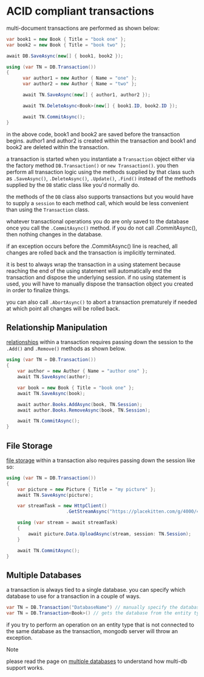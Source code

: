 
# ACID compliant transactions
multi-document transactions are performed as shown below:

```csharp
var book1 = new Book { Title = "book one" };
var book2 = new Book { Title = "book two" };

await DB.SaveAsync(new[] { book1, book2 });

using (var TN = DB.Transaction())
{
      var author1 = new Author { Name = "one" };
      var author2 = new Author { Name = "two" };

      await TN.SaveAsync(new[] { author1, author2 });

      await TN.DeleteAsync<Book>(new[] { book1.ID, book2.ID });

      await TN.CommitAsync();
}
```
in the above code, book1 and book2 are saved before the transaction begins. author1 and author2 is created within the transaction and book1 and book2 are deleted within the transaction.

a transaction is started when you instantiate a `Transaction` object either via the factory method `DB.Transaction()` or `new Transaction()`. you then perform all transaction logic using the methods supplied by that class such as `.SaveAsync()`, `.DeleteAsync()`, `.Update()`, `.Find()` instead of the methods supplied by the `DB` static class like you'd normally do.

the methods of the `DB` class also supports transactions but you would have to supply a `session` to each method call, which would be less convenient than using the `Transaction` class.

whatever transactional operations you do are only saved to the database once you call the `.CommitAsync()` method. if you do not call .CommitAsync(), then nothing changes in the database.

if an exception occurs before the .CommitAsync() line is reached, all changes are rolled back and the transaction is implicitly terminated.

it is best to always wrap the transaction in a using statement because reaching the end of the using statement will automatically end the transaction and dispose the underlying session. if no using statement is used, you will have to manually dispose the transaction object you created in order to finalize things.

you can also call `.AbortAsync()` to abort a transaction prematurely if needed at which point all changes will be rolled back.

## Relationship Manipulation
[relationships](Relationships-Referenced.md) within a transaction requires passing down the session to the `.Add()` and `.Remove()` methods as shown below.
```csharp
using (var TN = DB.Transaction())
{
    var author = new Author { Name = "author one" };
    await TN.SaveAsync(author);

    var book = new Book { Title = "book one" };
    await TN.SaveAsync(book);

    await author.Books.AddAsync(book, TN.Session);
    await author.Books.RemoveAsync(book, TN.Session);

    await TN.CommitAsync();
}
```

## File Storage
[file storage](File-Storage.md) within a transaction also requires passing down the session like so:
```csharp
using (var TN = DB.Transaction())
{
    var picture = new Picture { Title = "my picture" };
    await TN.SaveAsync(picture);

    var streamTask = new HttpClient()
                      .GetStreamAsync("https://placekitten.com/g/4000/4000");

    using (var stream = await streamTask)
    {
        await picture.Data.UploadAsync(stream, session: TN.Session);
    }

    await TN.CommitAsync();
}
```

## Multiple Databases

a transaction is always tied to a single database. you can specify which database to use for a transaction in a couple of ways.
```csharp
var TN = DB.Transaction("DatabaseName") // manually specify the database name
var TN = DB.Transaction<Book>() // gets the database from the entity type
```

if you try to perform an operation on an entity type that is not connected to the same database as the transaction, mongodb server will throw an exception.

> [!note]
> please read the page on [multiple databases](Multiple-Databases.md) to understand how multi-db support works.
